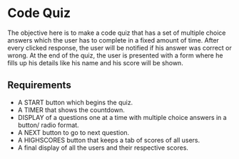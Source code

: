 # Code Quiz
 The objective here is to make a code quiz that has a set of multiple choice answers which the user has to complete in a fixed amount of time. After every clicked response, the user will be notified if his answer was correct or wrong. At the end of the quiz, the user is presented with a form where he fills up his details like his name and his score will be shown.

 ## Requirements

 * A START button which begins the quiz.
 * A TIMER that shows the countdown.
 * DISPLAY of a questions one at a time with multiple choice answers in a button/ radio format.
 * A NEXT button to go to next question.
 * A HIGHSCORES button that keeps a tab of scores of all users.
 * A final display of all the users and their respective scores.



